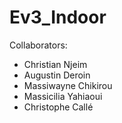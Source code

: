 # Ev3_Indoor
Collaborators:

* Christian Njeim
* Augustin Deroin
* Massiwayne Chikirou
* Massicilia Yahiaoui
* Christophe Callé

